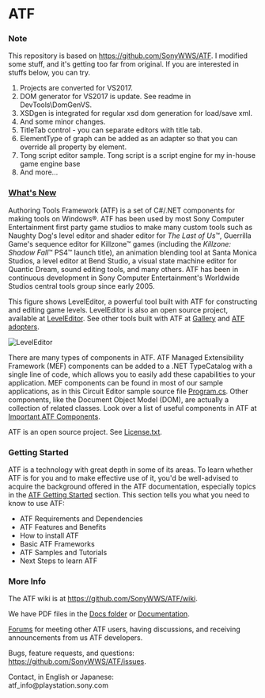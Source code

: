 ATF
===

### Note ###
This repository is based on https://github.com/SonyWWS/ATF. I modified some stuff, and it's getting too far from original.
If you are interested in stuffs below, you can try.

1. Projects are converted for VS2017.
2. DOM generator for VS2017 is update. See readme in DevTools\DomGenVS.
3. XSDgen is integrated for regular xsd dom generation for load/save xml.
4. And some minor changes.
5. TitleTab control - you can separate editors with title tab.
6. ElementType of graph can be added as an adapter so that you can override all property by element.
7. Tong script editor sample. Tong script is a script engine for my in-house game engine base
8. And more...




### [What's New](https://github.com/SonyWWS/ATF/wiki/ATF-News) ###

Authoring Tools Framework (ATF) is a set of C#/.NET components for making tools on Windows&reg;. ATF has been used by most Sony Computer Entertainment first party game studios to make many custom tools such as Naughty Dog's level editor and shader editor for _The Last of Us_&trade;, Guerrilla Game's sequence editor for Killzone&trade; games (including the _Killzone: Shadow Fall_&trade; PS4&trade; launch title), an animation blending tool at Santa Monica Studios, a level editor at Bend Studio, a visual state machine editor for Quantic Dream, sound editing tools, and many others. ATF has been in continuous development in Sony Computer Entertainment's Worldwide Studios central tools group since early 2005.

This figure shows LevelEditor, a powerful tool built with ATF for constructing and editing game levels. LevelEditor is also an open source project, available at [LevelEditor](https://github.com/SonyWWS/LevelEditor). See other tools built with ATF at [Gallery](https://github.com/SonyWWS/ATF/wiki/ATF-Gallery) and [ATF adopters](https://github.com/SonyWWS/ATF/wiki/ATF-Adoption).

![LevelEditor](https://raw.githubusercontent.com/wiki/SonyWWS/ATF/images/ATF3LevelEditor.png?raw=true "LevelEditor")

There are many types of components in ATF. ATF Managed Extensibility Framework (MEF) components can be added to a .NET TypeCatalog with a single line of code, which allows you to easily add these capabilities to your application. MEF components can be found in most of our sample applications, as in this Circuit Editor sample source file [Program.cs](https://github.com/SonyWWS/ATF/blob/master/Samples/CircuitEditor/Program.cs#L55). Other components, like the Document Object Model (DOM), are actually a collection of related classes. Look over a list of useful components in ATF at [Important ATF Components](https://github.com/SonyWWS/ATF/wiki/Important-ATF-Components).

ATF is an open source project. See [License.txt](https://github.com/SonyWWS/ATF/blob/master/License.txt).

### Getting Started ###
ATF is a technology with great depth in some of its areas. To learn whether ATF is for you and to make effective use of it, you'd be well-advised to acquire the background offered in the ATF documentation, especially topics in the [ATF Getting Started](https://github.com/SonyWWS/ATF/wiki/ATF-Getting-Started) section. This section tells you what you need to know to use ATF:

* ATF Requirements and Dependencies
* ATF Features and Benefits
* How to install ATF
* Basic ATF Frameworks
* ATF Samples and Tutorials
* Next Steps to learn ATF

### More Info ###
The ATF wiki is at https://github.com/SonyWWS/ATF/wiki.

We have PDF files in the [Docs folder](https://github.com/SonyWWS/ATF/tree/master/Docs) or [Documentation](https://github.com/SonyWWS/ATF/wiki/ATF-Documentation).

[Forums](https://groups.google.com/forum/?hl=en#!forum/authoring-tools-framework) for meeting other ATF users, having discussions, and receiving announcements from us ATF developers.

Bugs, feature requests, and questions:  
https://github.com/SonyWWS/ATF/issues.

Contact, in English or Japanese:  
&#097;&#116;&#102;&#095;&#105;&#110;&#102;&#111;&#064;&#112;&#108;&#097;&#121;&#115;&#116;&#097;&#116;&#105;&#111;&#110;&#046;&#115;&#111;&#110;&#121;&#046;&#099;&#111;&#109;
